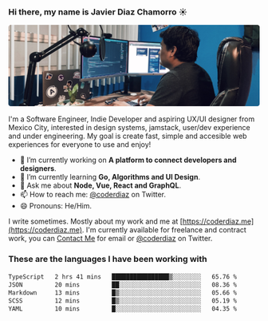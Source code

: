 ### Hi there, my name is Javier Diaz Chamorro ☀️
![My Setup](./cover.png)

I'm a Software Engineer, Indie Developer and aspiring UX/UI designer from Mexico City, interested in design systems, jamstack, user/dev experience and under engineering. My goal is create fast, simple and accesible web experiences for everyone to use and enjoy!

<!--
**coderdiaz/coderdiaz** is a ✨ _special_ ✨ repository because its `README.md` (this file) appears on your GitHub profile.

Here are some ideas to get you started:

- 🔭 I’m currently working on ...
- 🌱 I’m currently learning ...
- 👯 I’m looking to collaborate on ...
- 🤔 I’m looking for help with ...
- 💬 Ask me about ...
- 📫 How to reach me: ...
- 😄 Pronouns: ...
- ⚡ Fun fact: ...
-->

- 🔭  I’m currently working on **A platform to connect developers and designers**.
- 🌱  I’m currently learning **Go, Algorithms and UI Design**.
- 💬  Ask me about **Node, Vue, React and GraphQL**.
- 📫  How to reach me: [@coderdiaz](https://twitter.com/coderdiaz) on Twitter.
- 😄  Pronouns: He/Him.

I write sometimes. Mostly about my work and me at [https://coderdiaz.me](https://coderdiaz.me). I'm currently available for freelance and contract work, you can [Contact Me](mailto:hey@coderdiaz.me) for email or [@coderdiaz](https://twitter.com/coderdiaz) on Twitter.

### These are the languages I have been working with
<!--START_SECTION:waka-->
```text
TypeScript   2 hrs 41 mins   ████████████████▒░░░░░░░░   65.76 % 
JSON         20 mins         ██░░░░░░░░░░░░░░░░░░░░░░░   08.36 % 
Markdown     13 mins         █▒░░░░░░░░░░░░░░░░░░░░░░░   05.66 % 
SCSS         12 mins         █▒░░░░░░░░░░░░░░░░░░░░░░░   05.19 % 
YAML         10 mins         █░░░░░░░░░░░░░░░░░░░░░░░░   04.35 % 
```
<!--END_SECTION:waka-->

